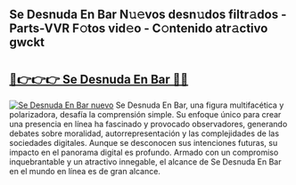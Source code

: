 ## Se Desnuda En Bar N𝚞𝚎vos desn𝚞dos filtr𝚊dos - Parts-VVR F𝚘tos vid𝚎o - C𝚘ntenido atr𝚊ctivo gwckt

# <h2><a href="http://mb5tae.tromn.icu/?c=Se+Desnuda+En+Bar">🔗👉👉👉 Se Desnuda En Bar 🔗🔗</a></h2>

[![Se Desnuda En Bar nuevo](https://i.imgur.com/pEAQMta.gif)](http://mb5tae.tromn.icu/?c=Se+Desnuda+En+Bar)
Se Desnuda En Bar, una figura multifacética y polarizadora, desafía la comprensión simple. Su enfoque único para crear una presencia en línea ha fascinado y provocado observadores, generando debates sobre moralidad, autorrepresentación y las complejidades de las sociedades digitales. Aunque se desconocen sus intenciones futuras, su impacto en el panorama digital es profundo. Armado con un compromiso inquebrantable y un atractivo innegable, el alcance de Se Desnuda En Bar en el mundo en línea es de gran alcance.
